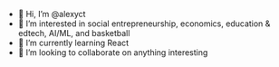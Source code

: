 - 👋 Hi, I’m @alexyct
- 👀 I’m interested in social entrepreneurship, economics, education & edtech, AI/ML, and basketball
- 🌱 I’m currently learning React
- 💞️ I’m looking to collaborate on anything interesting

<!---
alexyct/alexyct is a ✨ special ✨ repository because its `README.md` (this file) appears on your GitHub profile.
You can click the Preview link to take a look at your changes.
--->
